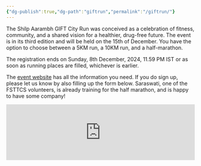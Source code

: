 ```yaml
---
{"dg-publish":true,"dg-path":"giftrun","permalink":"/giftrun/"}
---
```


The Shilp Aarambh GIFT City Run was conceived as a celebration of fitness, community, and a shared vision for a healthier, drug-free future. The event is in its third edition and will be held on the 15th of December. You have the option to choose between a 5KM run, a 10KM run, and a half-marathon.

The registration ends on Sunday, 8th December, 2024, 11.59 PM IST or as soon as running places are filled, whichever is earlier.

The [event website](https://shilpaarambh.com/) has all the information you need. If you do sign up, please let us know by also filling up the form below. Saraswati, one of the FSTTCS volunteers, is already training for the half marathon, and is happy to have some company!

<iframe style="border:none;width:100%;" id="juggling-at-fsttcs-h9q2jp-1-1-1-1-1" src="https://opnform.com/forms/juggling-at-fsttcs-h9q2jp-1-1-1-1-1"></iframe><script type="text/javascript" onload="initEmbed('juggling-at-fsttcs-h9q2jp-1-1-1-1-1')" src="https://opnform.com/widgets/iframe.min.js"></script>
